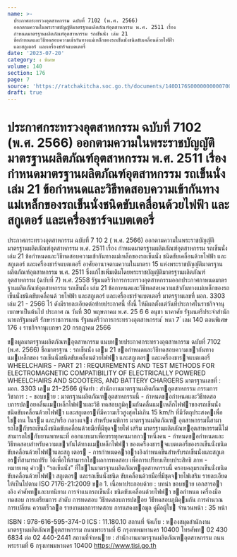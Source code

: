 ```yaml
---
name: >-
  ประกาศกระทรวงอุตสาหกรรม ฉบับที่ 7102 (พ.ศ. 2566)
  ออกตามความในพระราชบัญญัติมาตรฐานผลิตภัณฑ์อุตสาหกรรม พ.ศ. 2511 เรื่อง
  กำหนดมาตรฐานผลิตภัณฑ์อุตสาหกรรม รถเข็นนั่ง เล่ม 21
  ข้อกำหนดและวิธีทดสอบความเข้ากันทางแม่เหล็กของรถเข็นนั่งชนิดขับเคลื่อนด้วยไฟฟ้า
  และสกูเตอร์ และเครื่องชาร์จแบตเตอรี่
date: '2023-07-20'
category: ง พิเศษ
volume: 140
section: 176
page: 7
source: 'https://ratchakitcha.soc.go.th/documents/140D176S0000000000700.pdf'
draft: true
---
```


# ประกาศกระทรวงอุตสาหกรรม ฉบับที่ 7102 (พ.ศ. 2566) ออกตามความในพระราชบัญญัติมาตรฐานผลิตภัณฑ์อุตสาหกรรม พ.ศ. 2511 เรื่อง กำหนดมาตรฐานผลิตภัณฑ์อุตสาหกรรม รถเข็นนั่ง เล่ม 21 ข้อกำหนดและวิธีทดสอบความเข้ากันทางแม่เหล็กของรถเข็นนั่งชนิดขับเคลื่อนด้วยไฟฟ้า และสกูเตอร์ และเครื่องชาร์จแบตเตอรี่

ประกาศกระทรวงอุตสาหกรรม ฉบับที่ 7 10 2 ( พ.ศ. 2566) ออกตามความในพระราชบัญญัติมาตรฐานผลิตภัณฑ์อุตสาหกรรม พ.ศ. 2511 เรื่อง กำหนดมาตรฐานผลิตภัณฑ์อุตสาหกรรม รถเข็นนั่ง เล่ม 21 ข้อกำหนดและวิธีทดสอบความเข้ากันทางแม่เหล็กของรถเข็นนั่ง ชนิดขับเคลื่อนด้วยไฟฟ้า และสกูเตอร์ และเครื่องชาร์จแบตเตอรี่ อาศัยอานาจตามความในมาตรา 15 แห่งพระราชบัญญัติมาตรฐานผลิตภัณฑ์อุตสาหกรรม พ.ศ. 2511 ซึ่งแก้ไขเพิ่มเติมโดยพระราชบัญญัติมาตรฐานผลิตภัณฑ์อุตสาหกรรม (ฉบับที่ 7) พ.ศ. 2558 รัฐมนตรีว่าการกระทรวงอุตสาหกรรมออกประกาศกาหนดมาตรฐานผลิตภัณฑ์อุตสาหกรรม รถเข็นนั่ง เล่ม 21 ข้อกาหนดและวิธีทดสอบความเข้ากันทางแม่เหล็กของรถเข็นนั่งชนิดขับเคลื่อนด้ วยไฟฟ้า และสกูเตอร์ และเครื่องชาร์จแบตเตอรี่ มาตรฐานเลขที่ มอก. 3303 เล่ม 21 - 2566 ไว้ ดังมีรายละเอียดต่อท้ายประกาศนี้ ทั้งนี้ ให้มีผลตั้งแต่วันที่ประกาศในราชกิจจานุเบกษาเป็นต้นไป ประกาศ ณ วันที่ 30 พฤษภาคม พ.ศ. 25 6 6 อนุชา นาคาศัย รัฐมนตรีประจำสำนักนายกรัฐมนตรี รักษาราชการแทน รัฐมนตรีว่าการกระทรวงอุตสาหกรรม ้ หนา 7 ่ เลม 140 ตอนพิเศษ 176 ง ราชกิจจานุเบกษา 20 กรกฎาคม 2566

ขอมูลมาตรฐานผลิตภัณฑอุตสาหกรรม แนบทายประกาศกระทรวงอุตสาหกรรม ฉบับที่ 7102 (พ.ศ. 2566) ชื่อมาตรฐาน : รถเข็นนั่ง เลม 21 ขอกําหนดและวิธีทดสอบความเขากันทางแมเหล็กของ รถเข็นนั่งชนิดขับเคลื่อนด้วยไฟฟา และสกูเตอร และเครื่องชารจแบตเตอรี่ WHEELCHAIRS - PART 21 : REQUIREMENTS AND TEST METHODS FOR ELECTROMAGNETIC COMPATIBILITY OF ELECTRICALLY POWERED WHEELCHAIRS AND SCOOTERS, AND BATTERY CHARGERS มาตรฐานเลขที่ : มอก. 3303 เลม 21−2566 ผู้จัดทํา : สํานักงานมาตรฐานผลิตภัณฑอุตสาหกรรม กรรมการวิชาการ : - ขอบขาย : มาตรฐานผลิตภัณฑอุตสาหกรรมนี้ - กําหนดขอกําหนดและวิธีทดสอบการปลอยคลื่นแมเหล็กไฟฟาและวิธี ทดสอบภูมิคุมกันคลื่นแมเหล็กไฟฟาของรถเข็นนั่งชนิดขับเคลื่อนด้วยไฟฟา และสกูเตอรที่มีความเร็วสูงสุดไม่เกิน 15 km/h ที่มีวัตถุประสงคเพื่อใชงาน ในรม และ/หรือ กลางแจง สําหรับคนพิการ มาตรฐานผลิตภัณฑ อุตสาหกรรมนี้สามารถใชกับรถเข็นนั่งชนิดขับเคลื่อนด้วยมือที่มีชุดจายไฟ เสริม มาตรฐานผลิตภัณฑอุตสาหกรรมนี้ไม่สามารถใชกับยานพาหนะที่ ออกแบบมาเพื่อบรรทุกคนมากกวาหนึ่งคน - กําหนดขอกําหนดและวิธีทดสอบสําหรับความเขากันได้ทางแมเหล็กไฟฟา ของเครื่องชารจแบตเตอรี่ของรถเข็นนั่งชนิดขับเคลื่อนด้วยไฟฟาและสกู เตอร - การกําหนดคาอางอิงกําหนดขึ้นสําหรับรถเข็นนั่งและสกูเตอรที่สามารถปรับ ได้เพื่อให้สามารถใชผลการทดสอบ เพื่อการเปรียบเทียบประสิทธิ ภาพ - หมายเหตุ คําวา “รถเข็นนั่ง” ที่ใชในมาตรฐานผลิตภัณฑอุตสาหกรรมนี้ ครอบคลุมรถเข็นนั่งชนิดขับเคลื่อนด้วยไฟฟา สกูเตอร และรถเข็นนั่งชนิด ขับเคลื่อนด้วยมือที่มีชุดจายไฟเสริม รายละเอียดให้เป็นไปตาม ISO 7176-21:2009 ขอ 1. เนื้อหาประกอบด้วย : บทนํา ขอบขาย เอกสารอางอิง คําศัพทและบทนิยาม การจําแนกรถเข็นนั่ง ชนิดขับเคลื่อนด้วยไฟฟา ขอกําหนด เครื่องมือทดสอบ การเตรียมการ ลําดับ การทดสอบ วิธีทดสอบการปลอย วิธีทดสอบภูมิคุมกัน การคํานวณการเปลี่ยน ความเร็วลอ รายงานผลการทดสอบ การแสดงขอมูล คู่มือผู้ใช จํานวนหน้า : 35 หน้า

ISBN : 978-616-595-374-0 ICS : 11.180.10 สถานที่ จัดเก็บ : หองสมุดสํานักงานมาตรฐานผลิตภัณฑอุตสาหกรรม ถนนพระรามที่ 6 กรุงเทพมหานคร 10400 โทรศัพท 02 430 6834 ต่อ 02 440-2441 สถานที่จําหนาย : สํานักงานมาตรฐานผลิตภัณฑอุตสาหกรรม ถนนพระรามที่ 6 กรุงเทพมหานคร 10400 https://www.tisi.go.th
